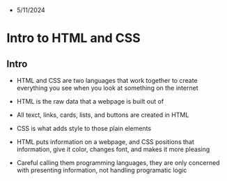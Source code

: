 - 5/11/2024

# Intro to HTML and CSS

## Intro
- HTML and CSS are two languages that work together to create everything you see when you look at something on the internet
- HTML is the raw data that a webpage is built out of
- All texct, links, cards, lists, and buttons are created in HTML
- CSS is what adds style to those plain elements
- HTML puts information on a webpage, and CSS positions that information, give it color, changes font, and makes it more pleasing

- Careful calling them programming languages, they are only concerned with presenting information, not handling programatic logic